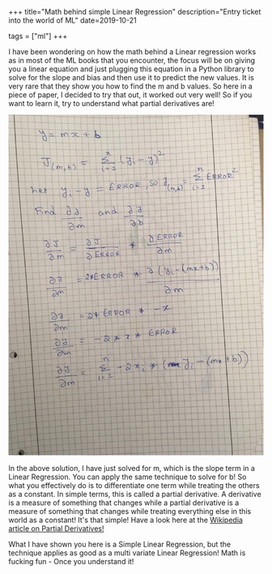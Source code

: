 +++
title="Math behind simple Linear Regression"
description="Entry ticket into the world of ML"
date=2019-10-21

tags = ["ml"]
+++


I have been wondering on how the math behind a Linear regression works as in most of the ML books that you encounter, the focus will be on giving you a 
linear equation and just plugging this equation in a Python library to solve for the slope and bias and then use it to predict the new values. It is very 
rare that they show you how to find the m and b values. So here in a piece of paper, I decided to try that out, it worked out very well! So if you want 
to learn it, try to understand what partial derivatives are!

![Liner Regression Gradient Descent](/images/math-simple-gradient-descent.jpg)

In the above solution, I have just solved for m, which is the slope term in a Linear Regression. You can apply the same technique to solve for b! So what you 
effectively do is to differentiate one term while treating the others as a constant. In simple terms, this is called a partial derivative. A derivative is a 
measure of something that changes while a partial derivative is a measure of something that changes while treating everything else in this world as a 
constant! It's that simple! Have a look here at the [Wikipedia article on Partial Derivatives!](https://en.wikipedia.org/wiki/Partial_derivative)

What I have shown you here is a Simple Linear Regression, but the technique applies as good as a multi variate Linear Regression! Math is fucking 
fun - Once you understand it!
